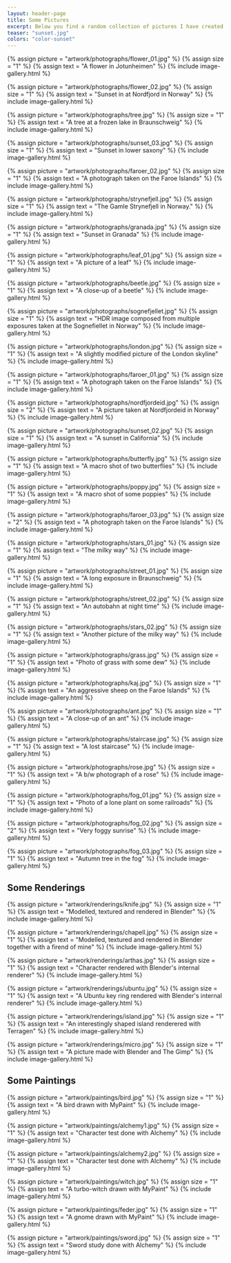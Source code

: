 ```yaml
---
layout: header-page
title: Some Pictures
excerpt: Below you find a random collection of pictures I have created. Some of them are photographs, some are rendered with 3D software and some are drawn by hand.
teaser: "sunset.jpg"
colors: "color-sunset"
---
```


<div class="grid">
  <div class="grid-sizer"></div>
  <div class="gutter-sizer"></div>

  {% assign picture = "artwork/photographs/flower_01.jpg" %}
  {% assign size = "1" %}
  {% assign text = "A flower in Jotunheimen" %}
  {% include image-gallery.html %}

  {% assign picture = "artwork/photographs/flower_02.jpg" %}
  {% assign size = "1" %}
  {% assign text = "Sunset in at Nordfjord in Norway" %}
  {% include image-gallery.html %}

  {% assign picture = "artwork/photographs/tree.jpg" %}
  {% assign size = "1" %}
  {% assign text = "A tree at a frozen lake in Braunschweig" %}
  {% include image-gallery.html %}

  {% assign picture = "artwork/photographs/sunset_03.jpg" %}
  {% assign size = "1" %}
  {% assign text = "Sunset in lower saxony" %}
  {% include image-gallery.html %}

  {% assign picture = "artwork/photographs/faroer_02.jpg" %}
  {% assign size = "1" %}
  {% assign text = "A photograph taken on the Faroe Islands" %}
  {% include image-gallery.html %}

  {% assign picture = "artwork/photographs/strynefjell.jpg" %}
  {% assign size = "1" %}
  {% assign text = "The Gamle Strynefjell in Norway." %}
  {% include image-gallery.html %}

  {% assign picture = "artwork/photographs/granada.jpg" %}
  {% assign size = "1" %}
  {% assign text = "Sunset in Granada" %}
  {% include image-gallery.html %}

  {% assign picture = "artwork/photographs/leaf_01.jpg" %}
  {% assign size = "1" %}
  {% assign text = "A picture of a leaf" %}
  {% include image-gallery.html %}

  {% assign picture = "artwork/photographs/beetle.jpg" %}
  {% assign size = "1" %}
  {% assign text = "A close-up of a beetle" %}
  {% include image-gallery.html %}

  {% assign picture = "artwork/photographs/sognefjellet.jpg" %}
  {% assign size = "1" %}
  {% assign text = "HDR image composed from multiple exposures taken at the Sognefiellet in Norway" %}
  {% include image-gallery.html %}
      
  {% assign picture = "artwork/photographs/london.jpg" %}
  {% assign size = "1" %}
  {% assign text = "A slightly modified picture of the London skyline" %}
  {% include image-gallery.html %}

  {% assign picture = "artwork/photographs/faroer_01.jpg" %}
  {% assign size = "1" %}
  {% assign text = "A photograph taken on the Faroe Islands" %}
  {% include image-gallery.html %}

  {% assign picture = "artwork/photographs/nordfjordeid.jpg" %}
  {% assign size = "2" %}
  {% assign text = "A picture taken at Nordfjordeid in Norway" %}
  {% include image-gallery.html %}

  {% assign picture = "artwork/photographs/sunset_02.jpg" %}
  {% assign size = "1" %}
  {% assign text = "A sunset in California" %}
  {% include image-gallery.html %}

  {% assign picture = "artwork/photographs/butterfly.jpg" %}
  {% assign size = "1" %}
  {% assign text = "A macro shot of two butterflies" %}
  {% include image-gallery.html %}

  {% assign picture = "artwork/photographs/poppy.jpg" %}
  {% assign size = "1" %}
  {% assign text = "A macro shot of some poppies" %}
  {% include image-gallery.html %}

  {% assign picture = "artwork/photographs/faroer_03.jpg" %}
  {% assign size = "2" %}
  {% assign text = "A photograph taken on the Faroe Islands" %}
  {% include image-gallery.html %}

  {% assign picture = "artwork/photographs/stars_01.jpg" %}
  {% assign size = "1" %}
  {% assign text = "The milky way" %}
  {% include image-gallery.html %}

  {% assign picture = "artwork/photographs/street_01.jpg" %}
  {% assign size = "1" %}
  {% assign text = "A long exposure in Braunschweig" %}
  {% include image-gallery.html %}

  {% assign picture = "artwork/photographs/street_02.jpg" %}
  {% assign size = "1" %}
  {% assign text = "An autobahn at night time" %}
  {% include image-gallery.html %}

  {% assign picture = "artwork/photographs/stars_02.jpg" %}
  {% assign size = "1" %}
  {% assign text = "Another picture of the milky way" %}
  {% include image-gallery.html %}

  {% assign picture = "artwork/photographs/grass.jpg" %}
  {% assign size = "1" %}
  {% assign text = "Photo of grass with some dew" %}
  {% include image-gallery.html %}

  {% assign picture = "artwork/photographs/kaj.jpg" %}
  {% assign size = "1" %}
  {% assign text = "An aggressive sheep on the Faroe Islands" %}
  {% include image-gallery.html %}

  {% assign picture = "artwork/photographs/ant.jpg" %}
  {% assign size = "1" %}
  {% assign text = "A close-up of an ant" %}
  {% include image-gallery.html %}

  {% assign picture = "artwork/photographs/staircase.jpg" %}
  {% assign size = "1" %}
  {% assign text = "A lost staircase" %}
  {% include image-gallery.html %}


  {% assign picture = "artwork/photographs/rose.jpg" %}
  {% assign size = "1" %}
  {% assign text = "A b/w photograph of a rose" %}
  {% include image-gallery.html %}  


  {% assign picture = "artwork/photographs/fog_01.jpg" %}
  {% assign size = "1" %}
  {% assign text = "Photo of a lone plant on some railroads" %}
  {% include image-gallery.html %}

  {% assign picture = "artwork/photographs/fog_02.jpg" %}
  {% assign size = "2" %}
  {% assign text = "Very foggy sunrise" %}
  {% include image-gallery.html %}

  {% assign picture = "artwork/photographs/fog_03.jpg" %}
  {% assign size = "1" %}
  {% assign text = "Autumn tree in the fog" %}
  {% include image-gallery.html %}
</div>

## Some Renderings

<div class="grid">
  <div class="grid-sizer"></div>
  <div class="gutter-sizer"></div>

  {% assign picture = "artwork/renderings/knife.jpg" %}
  {% assign size = "1" %}
  {% assign text = "Modelled, textured and rendered in Blender" %}
  {% include image-gallery.html %}

  {% assign picture = "artwork/renderings/chapell.jpg" %}
  {% assign size = "1" %}
  {% assign text = "Modelled, textured and rendered in Blender together with a firend of mine" %}
  {% include image-gallery.html %}

  {% assign picture = "artwork/renderings/arthas.jpg" %}
  {% assign size = "1" %}
  {% assign text = "Character rendered with Blender's internal renderer" %}
  {% include image-gallery.html %}

  {% assign picture = "artwork/renderings/ubuntu.jpg" %}
  {% assign size = "1" %}
  {% assign text = "A Ubuntu key ring rendered with Blender's internal renderer" %}
  {% include image-gallery.html %}
  
  {% assign picture = "artwork/renderings/island.jpg" %}
  {% assign size = "1" %}
  {% assign text = "An interestingly shaped island renderered with Terragen" %}
  {% include image-gallery.html %}
  
  {% assign picture = "artwork/renderings/micro.jpg" %}
  {% assign size = "1" %}
  {% assign text = "A picture made with Blender and The Gimp" %}
  {% include image-gallery.html %}
</div>

## Some Paintings

<div class="grid">
  <div class="grid-sizer"></div>
  <div class="gutter-sizer"></div>

  {% assign picture = "artwork/paintings/bird.jpg" %}
  {% assign size = "1" %}
  {% assign text = "A bird drawn with MyPaint" %}
  {% include image-gallery.html %}

  {% assign picture = "artwork/paintings/alchemy1.jpg" %}
  {% assign size = "1" %}
  {% assign text = "Character test done with Alchemy" %}
  {% include image-gallery.html %}

  {% assign picture = "artwork/paintings/alchemy2.jpg" %}
  {% assign size = "1" %}
  {% assign text = "Character test done with Alchemy" %}
  {% include image-gallery.html %}

  {% assign picture = "artwork/paintings/witch.jpg" %}
  {% assign size = "1" %}
  {% assign text = "A turbo-witch drawn with MyPaint" %}
  {% include image-gallery.html %}

  {% assign picture = "artwork/paintings/feder.jpg" %}
  {% assign size = "1" %}
  {% assign text = "A gnome drawn with MyPaint" %}
  {% include image-gallery.html %}

  {% assign picture = "artwork/paintings/sword.jpg" %}
  {% assign size = "1" %}
  {% assign text = "Sword study done with Alchemy" %}
  {% include image-gallery.html %}
</div>
